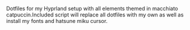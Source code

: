 
Dotfiles for my Hyprland setup with all elements themed in macchiato catpuccin.Included script will replace all dotfiles with my own as well as install my fonts and hatsune miku cursor.

